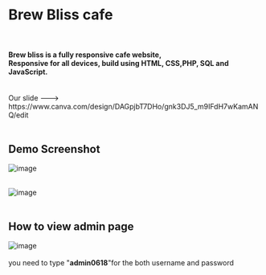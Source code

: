 <h1><strong>Brew Bliss cafe</strong><br><br></h1>
<h4>Brew bliss is a fully responsive cafe website,<br>
Responsive for all devices, build using HTML, CSS,PHP, SQL and JavaScript.<br><br></h4>
Our slide ---> https://www.canva.com/design/DAGpjbT7DHo/gnk3DJ5_m9IFdH7wKamANQ/edit<br><br>
<h2><strong>Demo Screenshot</strong><br></h2>

![image](https://github.com/user-attachments/assets/3cf1011e-737d-41e5-bf14-66e5712746c1)<br><br>

![image]([https://github.com/user-attachments/assets/7b974f9d-d3e5-4c2d-adc9-44c3b7e0990c])<br><br>
<h2><strong>How to view admin page</strong></h2>

![image](https://github.com/user-attachments/assets/a956c1bb-0ff8-4eae-b1f5-38f190671da3)<br><br>
you need to type "<strong>admin0618</strong>"for the both username and password 




